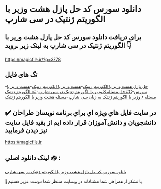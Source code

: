# دانلود سورس کد حل پازل هشت وزیر با الگوریتم ژنتیک در سی شارپ

## برای دریافت دانلود سورس کد حل پازل هشت وزیر با الگوریتم ژنتیک در سی شارپ به لینک زیر بروید 👇

https://magicfile.ir/?p=3778

## تگ های فایل

-[حل پازل هشت وزیر با الگوریتم ژنتیک](https://magicfile.ir/product/%d8%b3%d9%88%d8%b1%d8%b3-%da%a9%d8%af-%d8%ad%d9%84-%d9%be%d8%a7%d8%b2%d9%84-%d9%87%d8%b4%d8%aa-%d9%88%d8%b2%db%8c%d8%b1%d8%a8%d8%a7-%d8%a7%d9%84%da%af%d9%88%d8%b1%db%8c%d8%aa%d9%85-%da%98%d9%86%d8%aa%db%8c%da%a9-%d8%b3%db%8c-%d8%b4%d8%a7%d8%b1%d9%be/)-[هشت وزیر با الگوریتم ژنتیک](https://magicfile.ir/product/%d8%b3%d9%88%d8%b1%d8%b3-%da%a9%d8%af-%d8%ad%d9%84-%d9%be%d8%a7%d8%b2%d9%84-%d9%87%d8%b4%d8%aa-%d9%88%d8%b2%db%8c%d8%b1%d8%a8%d8%a7-%d8%a7%d9%84%da%af%d9%88%d8%b1%db%8c%d8%aa%d9%85-%da%98%d9%86%d8%aa%db%8c%da%a9-%d8%b3%db%8c-%d8%b4%d8%a7%d8%b1%d9%be/)-[هشت وزیر با الگوریتم ژنتیک c#](https://magicfile.ir/product/%d8%b3%d9%88%d8%b1%d8%b3-%da%a9%d8%af-%d8%ad%d9%84-%d9%be%d8%a7%d8%b2%d9%84-%d9%87%d8%b4%d8%aa-%d9%88%d8%b2%db%8c%d8%b1%d8%a8%d8%a7-%d8%a7%d9%84%da%af%d9%88%d8%b1%db%8c%d8%aa%d9%85-%da%98%d9%86%d8%aa%db%8c%da%a9-%d8%b3%db%8c-%d8%b4%d8%a7%d8%b1%d9%be/)-[حل مسئله 8 وزیر با الگوریتم ژنتیک در سی شارپ #C](https://magicfile.ir/product/%d8%b3%d9%88%d8%b1%d8%b3-%da%a9%d8%af-%d8%ad%d9%84-%d9%be%d8%a7%d8%b2%d9%84-%d9%87%d8%b4%d8%aa-%d9%88%d8%b2%db%8c%d8%b1%d8%a8%d8%a7-%d8%a7%d9%84%da%af%d9%88%d8%b1%db%8c%d8%aa%d9%85-%da%98%d9%86%d8%aa%db%8c%da%a9-%d8%b3%db%8c-%d8%b4%d8%a7%d8%b1%d9%be/)-[سورس مسئله ۸ وزیر با الگوریتم ژنتیک به زبان سی شارپ](https://magicfile.ir/product/%d8%b3%d9%88%d8%b1%d8%b3-%da%a9%d8%af-%d8%ad%d9%84-%d9%be%d8%a7%d8%b2%d9%84-%d9%87%d8%b4%d8%aa-%d9%88%d8%b2%db%8c%d8%b1%d8%a8%d8%a7-%d8%a7%d9%84%da%af%d9%88%d8%b1%db%8c%d8%aa%d9%85-%da%98%d9%86%d8%aa%db%8c%da%a9-%d8%b3%db%8c-%d8%b4%d8%a7%d8%b1%d9%be/)-[مسئله هشت وزیر با الگوریتم ژنتیک](https://magicfile.ir/product/%d8%b3%d9%88%d8%b1%d8%b3-%da%a9%d8%af-%d8%ad%d9%84-%d9%be%d8%a7%d8%b2%d9%84-%d9%87%d8%b4%d8%aa-%d9%88%d8%b2%db%8c%d8%b1%d8%a8%d8%a7-%d8%a7%d9%84%da%af%d9%88%d8%b1%db%8c%d8%aa%d9%85-%da%98%d9%86%d8%aa%db%8c%da%a9-%d8%b3%db%8c-%d8%b4%d8%a7%d8%b1%d9%be/)

## ✔️ در سايت فايل هاي ويژه اي براي برنامه نويسان طراحان دانشجويان و دانش آموزان قرار داده ايم از بقيه فايل سايت نيز ديدن فرماييد

https://magicfile.ir


## لينک دانلود اصلي 📥 :

[دانلود سورس کد حل پازل هشت وزیر با الگوریتم ژنتیک در سی شارپ](https://magicfile.ir/product/%d8%b3%d9%88%d8%b1%d8%b3-%da%a9%d8%af-%d8%ad%d9%84-%d9%be%d8%a7%d8%b2%d9%84-%d9%87%d8%b4%d8%aa-%d9%88%d8%b2%db%8c%d8%b1%d8%a8%d8%a7-%d8%a7%d9%84%da%af%d9%88%d8%b1%db%8c%d8%aa%d9%85-%da%98%d9%86%d8%aa%db%8c%da%a9-%d8%b3%db%8c-%d8%b4%d8%a7%d8%b1%d9%be/) 


🙏با تشکر از همراهي شما مشتاقانه در وبسایت منتظر شما دوست عزیز هستیم

